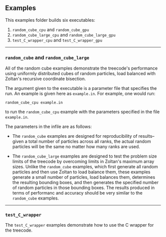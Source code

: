 Examples
--------

This examples folder builds six executables:

1. `random_cube_cpu` and `random_cube_gpu`
2. `random_cube_large_cpu` and `random_cube_large_gpu`
3. `test_C_wrapper_cpu` and `test_C_wrapper_gpu`

- - -

### `random_cube` and `random_cube_large`


All of the random cube examples demonstrate the treecode's performance
using uniformly distributed cubes of random particles, load balanced
with Zoltan's recursive coordinate bisection.

The argument given to the executable is a parameter file that
specifies the run. An example is given here as `example.in`. For
example, one would run:

    random_cube_cpu example.in

to run the `random_cube_cpu` example with the parameters specified in
the file `example.in`.

The parameters in the infile are as follows:



- The `random_cube` examples are designed for reproducibility
of results–given a total number of particles across all ranks, the
actual random particles will be the same no matter how many ranks
are used.

- The `random_cube_large` examples are designed to test the
problem size limits of the treecode by overcoming limits in Zoltan's
maximum array sizes. Unlike the `random_cube` examples, which first 
generate all random particles and then use Zoltan to load balance them,
these examples generate a small number of particles, load balances
them, determines the resulting bounding boxes, and then generates the
specified number of random particles in those bounding boxes. The results
produced in terms of performanc and accuracy should be very similar to
the `random_cube` examples.

- - -

### `test_C_wrapper`

The `test_C_wrapper` examples demonstrate how to use the C
wrapper for the treecode.
